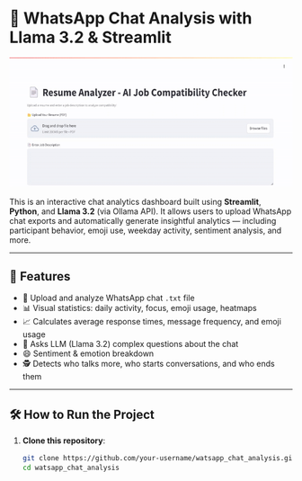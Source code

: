 # 📱 WhatsApp Chat Analysis with Llama 3.2 & Streamlit

![Watsapp Chat Analysis Demo](demo.gif)

This is an interactive chat analytics dashboard built using **Streamlit**, **Python**, and **Llama 3.2** (via Ollama API). It allows users to upload WhatsApp chat exports and automatically generate insightful analytics — including participant behavior, emoji use, weekday activity, sentiment analysis, and more.

---

## 🚀 Features

- 📂 Upload and analyze WhatsApp chat `.txt` file
- 📊 Visual statistics: daily activity, focus, emoji usage, heatmaps
- 📈 Calculates average response times, message frequency, and emoji usage
- 🧠 Asks LLM (Llama 3.2) complex questions about the chat
- 😄 Sentiment & emotion breakdown
- 🕵️ Detects who talks more, who starts conversations, and who ends them

---

## 🛠️ How to Run the Project

1. **Clone this repository**:
   ```bash
   git clone https://github.com/your-username/watsapp_chat_analysis.git
   cd watsapp_chat_analysis
